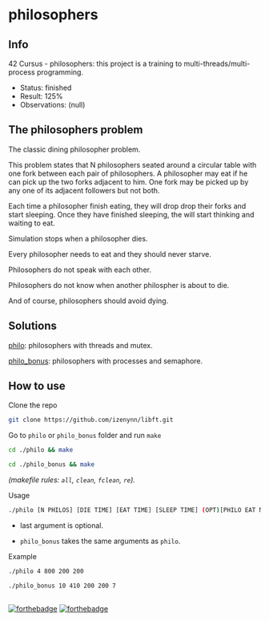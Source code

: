 # philosophers

## Info

42 Cursus - philosophers: this project is a training to multi-threads/multi-process programming.

- Status: finished
- Result: 125%
- Observations: (null)

## The philosophers problem

The classic dining philosopher problem.

This problem states that N philosophers seated around a circular table with one fork between each pair of philosophers. A philosopher may eat if he can pick up the two forks adjacent to him. One fork may be picked up by any one of its adjacent followers but not both. 

Each time a philosopher finish eating, they will drop drop their forks and start sleeping. Once they have finished sleeping, the will start thinking and waiting to eat.

Simulation stops when a philosopher dies.

Every philosopher needs to eat and they should never starve.

Philosophers do not speak with each other.

Philosophers do not know when another philospher is about to die.

And of course, philosophers should avoid dying.

## Solutions

[philo](https://github.com/izenynn/philosophers/tree/main/philo): philosophers with threads and mutex.

[philo_bonus](https://github.com/izenynn/philosophers/tree/main/philo_bonus): philosophers with processes and semaphore.

## How to use

Clone the repo

```sh
git clone https://github.com/izenynn/libft.git
```
Go to `philo` or `philo_bonus` folder and run `make`

```sh
cd ./philo && make
```
```sh
cd ./philo_bonus && make
```

*(makefile rules: `all`, `clean`, `fclean`, `re`).*

Usage

```sh
./philo [N PHILOS] [DIE TIME] [EAT TIME] [SLEEP TIME] (OPT)[PHILO EAT N TIMES]
```

- last argument is optional.

- `philo_bonus` takes the same arguments as `philo`.

Example

```sh
./philo 4 800 200 200
```

```sh
./philo_bonus 10 410 200 200 7
```

##

[![forthebadge](https://forthebadge.com/images/badges/made-with-c.svg)](https://forthebadge.com)
[![forthebadge](https://forthebadge.com/images/badges/it-works-why.svg)](https://forthebadge.com)
